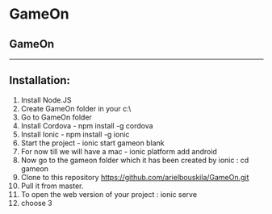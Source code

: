 # GameOn
GameOn
------------


----------


Installation:
-------------

 1. Install Node.JS
 2. Create GameOn folder in your c:\
 3. Go to GameOn folder
 2. Install Cordova - npm install -g cordova
 3. Install Ionic - npm install -g ionic
 4. Start the project - ionic start gameon blank
 5. For now till we will have a mac -  ionic platform add android
 6. Now go to the gameon folder which it has been created by ionic : cd gameon
 7. Clone to this repository   https://github.com/arielbouskila/GameOn.git 
 8. Pull it from master.
 9. To open the web version of your project : ionic serve 
 10. choose 3

